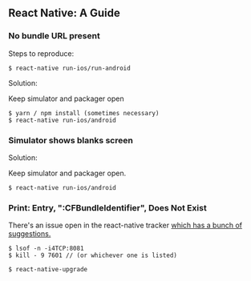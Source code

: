 ## React Native: A Guide

### No bundle URL present
Steps to reproduce: 
```
$ react-native run-ios/run-android
```
Solution:

Keep simulator and packager open
```
$ yarn / npm install (sometimes necessary)
$ react-native run-ios/android
```
### Simulator shows blanks screen

Solution:

Keep simulator and packager open.
```
$ react-native run-ios/android
```
### Print: Entry, ":CFBundleIdentifier", Does Not Exist
There's an issue open in the react-native tracker [which has a bunch of suggestions.](https://github.com/facebook/react-native/issues/7308)
```
$ lsof -n -i4TCP:8081
$ kill - 9 7601 // (or whichever one is listed)
```
```
$ react-native-upgrade
```